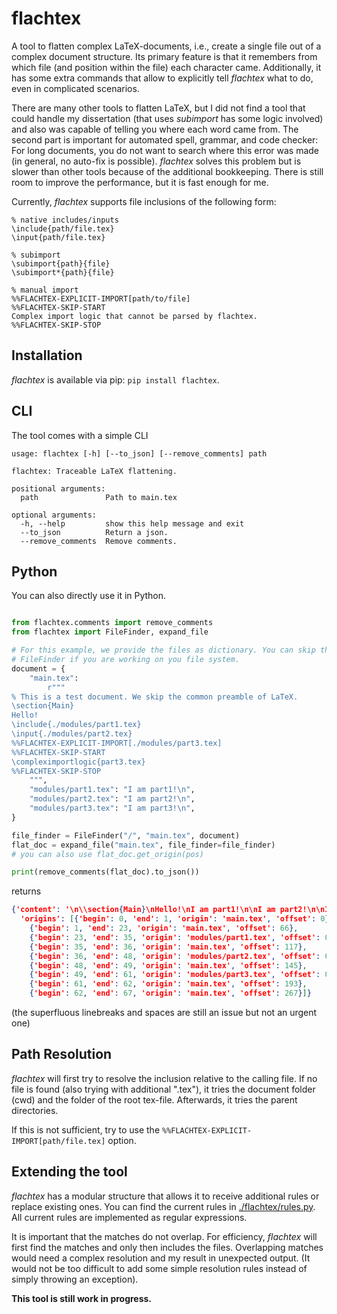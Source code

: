# flachtex

A tool to flatten complex LaTeX-documents, i.e., create a single file out of a complex
document structure.
Its primary feature is that it remembers from which file (and position within the file)
each character came. Additionally, it has some extra commands that allow to explicitly
tell *flachtex* what to do, even in complicated scenarios.

There are many other tools to flatten LaTeX, but I did not find a tool that could handle
my dissertation (that uses *subimport* has some logic involved) and also was capable
of telling you where each word came from. The second part is important for automated 
spell, grammar, and code checker: For long documents, you do not want to search where
this error was made (in general, no auto-fix is possible). *flachtex* solves this problem
but is slower than other tools because of the additional bookkeeping. There is still
room to improve the performance, but it is fast enough for me.

Currently, *flachtex* supports file inclusions of the following form:
```
% native includes/inputs
\include{path/file.tex}
\input{path/file.tex}

% subimport
\subimport{path}{file}
\subimport*{path}{file}

% manual import
%%FLACHTEX-EXPLICIT-IMPORT[path/to/file]
%%FLACHTEX-SKIP-START
Complex import logic that cannot be parsed by flachtex.
%%FLACHTEX-SKIP-STOP
```

## Installation

*flachtex* is available via pip: `pip install flachtex`.

## CLI

The tool comes with a simple CLI
```
usage: flachtex [-h] [--to_json] [--remove_comments] path

flachtex: Traceable LaTeX flattening.

positional arguments:
  path               Path to main.tex

optional arguments:
  -h, --help         show this help message and exit
  --to_json          Return a json.
  --remove_comments  Remove comments.
```

## Python

You can also directly use it in Python.
```python

from flachtex.comments import remove_comments
from flachtex import FileFinder, expand_file

# For this example, we provide the files as dictionary. You can skip the part with the
# FileFinder if you are working on you file system.
document = {
    "main.tex":
        r"""
% This is a test document. We skip the common preamble of LaTeX.
\section{Main}
Hello!
\include{./modules/part1.tex}
\input{./modules/part2.tex}
%%FLACHTEX-EXPLICIT-IMPORT[./modules/part3.tex]
%%FLACHTEX-SKIP-START
\compleximportlogic{part3.tex}
%%FLACHTEX-SKIP-STOP
    """,
    "modules/part1.tex": "I am part1!\n",
    "modules/part2.tex": "I am part2!\n",
    "modules/part3.tex": "I am part3!\n",
}

file_finder = FileFinder("/", "main.tex", document)
flat_doc = expand_file("main.tex", file_finder=file_finder)
# you can also use flat_doc.get_origin(pos)

print(remove_comments(flat_doc).to_json())
```
returns 
```json
{'content': '\n\\section{Main}\nHello!\nI am part1!\n\nI am part2!\n\nI am part3!\n\n\n    ', 
  'origins': [{'begin': 0, 'end': 1, 'origin': 'main.tex', 'offset': 0}, 
    {'begin': 1, 'end': 23, 'origin': 'main.tex', 'offset': 66}, 
    {'begin': 23, 'end': 35, 'origin': 'modules/part1.tex', 'offset': 0},
    {'begin': 35, 'end': 36, 'origin': 'main.tex', 'offset': 117},
    {'begin': 36, 'end': 48, 'origin': 'modules/part2.tex', 'offset': 0},
    {'begin': 48, 'end': 49, 'origin': 'main.tex', 'offset': 145}, 
    {'begin': 49, 'end': 61, 'origin': 'modules/part3.tex', 'offset': 0},
    {'begin': 61, 'end': 62, 'origin': 'main.tex', 'offset': 193}, 
    {'begin': 62, 'end': 67, 'origin': 'main.tex', 'offset': 267}]}
```
(the superfluous linebreaks and spaces are still an issue but not an urgent one)

## Path Resolution

*flachtex* will first try to resolve the inclusion relative to the calling file.
If no file is found (also trying with additional ".tex"), it tries the document folder
(cwd) and the folder of the root tex-file. Afterwards, it tries the parent directories.

If this is not sufficient, try to use the `%%FLACHTEX-EXPLICIT-IMPORT[path/file.tex]`
option.

## Extending the tool

*flachtex* has a modular structure that allows it to receive
additional rules or replace existing ones. You can find the current rules in
[./flachtex/rules.py](./flachtex/rules.py). All current rules are implemented as
regular expressions.

It is important that the matches do not overlap.
For efficiency, *flachtex* will first find the matches and only then includes the 
files. Overlapping matches would need a complex resolution and my result in unexpected
output. (It would not be too difficult to add some simple resolution rules instead of
simply throwing an exception).


**This tool is still work in progress.**